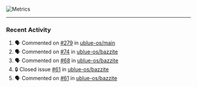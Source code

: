 ![Metrics](https://metrics.lecoq.io/KyleGospo?template=classic&base=header%2C%20activity%2C%20community%2C%20repositories%2C%20metadata&base.indepth=false&base.hireable=false&base.skip=false&config.timezone=America%2FLos_Angeles)

---
### Recent Activity
<!--START_SECTION:activity-->
1. 🗣 Commented on [#279](https://github.com/ublue-os/main/issues/279#issuecomment-1650990655) in [ublue-os/main](https://github.com/ublue-os/main)
2. 🗣 Commented on [#74](https://github.com/ublue-os/bazzite/issues/74#issuecomment-1650979512) in [ublue-os/bazzite](https://github.com/ublue-os/bazzite)
3. 🗣 Commented on [#68](https://github.com/ublue-os/bazzite/pull/68#issuecomment-1650705004) in [ublue-os/bazzite](https://github.com/ublue-os/bazzite)
4. 🔒 Closed issue [#61](https://github.com/ublue-os/bazzite/issues/61) in [ublue-os/bazzite](https://github.com/ublue-os/bazzite)
5. 🗣 Commented on [#61](https://github.com/ublue-os/bazzite/issues/61#issuecomment-1650665174) in [ublue-os/bazzite](https://github.com/ublue-os/bazzite)
<!--END_SECTION:activity-->
